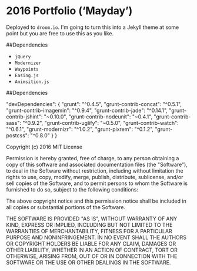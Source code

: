 # 2016 Portfolio (‘Mayday’)
Deployed to `droom.io`. I'm going to turn this into a Jekyll theme at some point but you are free to use this as you like.

##Dependencies
- `jQuery`
- `Modernizer`
- `Waypoints`
- `Easing.js`
- `Animsition.js`

##Dependencies

  "devDependencies": {
    "grunt": "^0.4.5",
    "grunt-contrib-concat": "^0.5.1",
    "grunt-contrib-imagemin": "^0.9.4",
    "grunt-contrib-jade": "^0.14.1",
    "grunt-contrib-jshint": "~0.10.0",
    "grunt-contrib-nodeunit": "~0.4.1",
    "grunt-contrib-sass": "^0.9.2",
    "grunt-contrib-uglify": "~0.5.0",
    "grunt-contrib-watch": "^0.6.1",
    "grunt-modernizr": "^1.0.2",
    "grunt-pixrem": "^0.1.2",
    "grunt-postcss": "^0.8.0"
  }
}



Copyright (c) 2016
MIT License

Permission is hereby granted, free of charge, to any person obtaining a copy of this software and associated documentation files (the "Software"), to deal in the Software without restriction, including without limitation the rights to use, copy, modify, merge, publish, distribute, sublicense, and/or sell copies of the Software, and to permit persons to whom the Software is furnished to do so, subject to the following conditions:

The above copyright notice and this permission notice shall be included in all copies or substantial portions of the Software.

THE SOFTWARE IS PROVIDED "AS IS", WITHOUT WARRANTY OF ANY KIND, EXPRESS OR IMPLIED, INCLUDING BUT NOT LIMITED TO THE WARRANTIES OF MERCHANTABILITY, FITNESS FOR A PARTICULAR PURPOSE AND NONINFRINGEMENT. IN NO EVENT SHALL THE AUTHORS OR COPYRIGHT HOLDERS BE LIABLE FOR ANY CLAIM, DAMAGES OR OTHER LIABILITY, WHETHER IN AN ACTION OF CONTRACT, TORT OR OTHERWISE, ARISING FROM, OUT OF OR IN CONNECTION WITH THE SOFTWARE OR THE USE OR OTHER DEALINGS IN THE SOFTWARE.